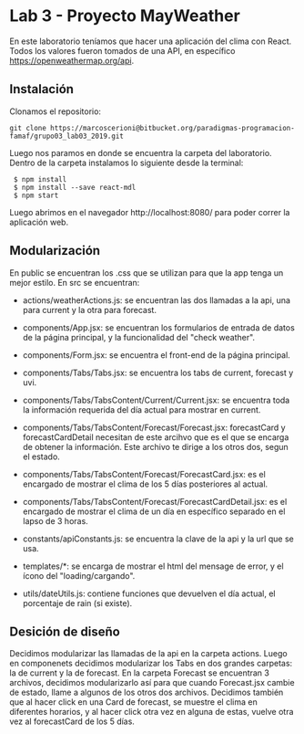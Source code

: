 # Lab 3 - Proyecto MayWeather

En este laboratorio teníamos que hacer una aplicación del clima con React. Todos los valores fueron tomados de una API, en específico https://openweathermap.org/api. 


## Instalación

Clonamos el repositorio: 

    git clone https://marcoscerioni@bitbucket.org/paradigmas-programacion-famaf/grupo03_lab03_2019.git

Luego nos paramos en donde se encuentra la carpeta del laboratorio. 
Dentro de la carpeta instalamos lo siguiente desde la terminal:

	 $ npm install
	 $ npm install --save react-mdl
	 $ npm start
	 
Luego abrimos en el navegador http://localhost:8080/ para poder correr la aplicación web.

## Modularización

 En public se encuentran los .css que se utilizan para que la app tenga un mejor estilo. 
 En src se encuentran: 
 - actions/weatherActions.js: se encuentran las dos llamadas a la api, una para current y la otra para forecast.
 
 - components/App.jsx: se encuentran los formularios de entrada de datos de la página principal, y la funcionalidad del "check weather".
 
 - components/Form.jsx: se encuentra el front-end de la página principal. 
 
 - components/Tabs/Tabs.jsx: se encuentra los tabs de current, forecast y uvi. 
 
 - components/Tabs/TabsContent/Current/Current.jsx: se encuentra toda la información requerida del día actual para mostrar en current. 
 
 - components/Tabs/TabsContent/Forecast/Forecast.jsx: forecastCard y forecastCardDetail necesitan de este arcihvo que es el que se encarga de obtener la información. Este archivo te dirige a los otros dos, segun el estado. 
 
 - components/Tabs/TabsContent/Forecast/ForecastCard.jsx: es el encargado de mostrar el clima de los 5 días posteriores al actual.
 
 - components/Tabs/TabsContent/Forecast/ForecastCardDetail.jsx: es el encargado de mostrar el clima de un día en específico separado en el lapso de 3 horas.
 
 - constants/apiConstants.js: se encuentra la clave de la api y  la url que se usa.
 
 - templates/*: se encarga de mostrar el html del mensage de error, y el ícono del "loading/cargando".
 
 - utils/dateUtils.js: contiene funciones que devuelven el día actual, el porcentaje de rain (si existe).
 
 ## Desición de diseño
 Decidimos modularizar las llamadas de la api en la carpeta actions. 
 Luego en componenets decidimos modularizar los Tabs en dos grandes carpetas: la de current y la de forecast. 
 En la carpeta Forecast se encuentran 3 archivos, decidimos modularizarlo así para que cuando Forecast.jsx cambie de estado, llame a algunos de los otros dos archivos. 
 Decidimos también que al hacer click en una Card de forecast, se muestre el clima en diferentes horarios, y al hacer click otra vez en alguna de estas, vuelve otra vez al forecastCard de los 5 días. 